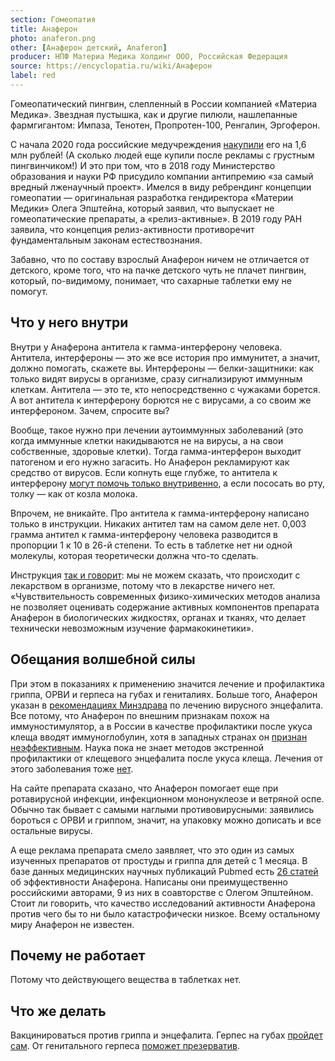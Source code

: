 ```yaml
---
section: Гомеопатия
title: Анаферон
photo: anaferon.png
other: [Анаферон детский, Anaferon]
producer: НПФ Материа Медика Холдинг ООО, Российская Федерация
source: https://encyclopatia.ru/wiki/Анаферон
label: red
---
```


Гомеопатический пингвин, слепленный в России компанией «Материа Медика». Звездная пустышка, как и другие пилюли, нашлепанные фармгигантом: Импаза, Тенотен, Пропротен-100, Ренгалин, Эргоферон.

С начала 2020 года российские медучреждения [накупили](https://novayagazeta.ru/articles/2020/09/05/86963-zolotaya-pustyshka) его на 1,6 млн рублей! (А сколько людей еще купили после рекламы с грустным пингвинчиком!) И это при том, что в 2018 году Министерство образования и науки РФ присудило компании антипремию «за самый вредный лженаучный проект». Имелся в виду ребрендинг концепции гомеопатии ― оригинальная разработка гендиректора «Материи Медики» Олега Эпштейна, который заявил, что выпускает не гомеопатические препараты, а «релиз-активные». В 2019 году РАН заявила, что концепция релиз-активности противоречит фундаментальным законам естествознания.

Забавно, что по составу взрослый Анаферон ничем не отличается от детского, кроме того, что на пачке детского чуть не плачет пингвин, который, по-видимому, понимает, что сахарные таблетки ему не помогут.

## Что у него внутри

Внутри у Анаферона антитела к гамма-интерферону человека. Антитела, интерфероны ― это же все история про иммунитет, а значит, должно помогать, скажете вы. Интерфероны ― белки-защитники: как только видят вирусы в организме, сразу сигнализируют иммунным клеткам. Антитела ― это те, кто непосредственно с чужаками борется. А вот антитела к интерферону борются не с вирусами, а со своим же интерфероном. Зачем, спросите вы?

Вообще, такое нужно при лечении аутоиммунных заболеваний (это когда иммунные клетки накидываются не на вирусы, а на свои собственные, здоровые клетки). Тогда гамма-интерферон выходит патогеном и его нужно загасить. Но Анаферон рекламируют как средство от вирусов. Если копнуть еще глубже, то антитела к интерферону [могут помочь только внутривенно](https://www.hcplive.com/view/emapalumab-approved-for-rare-primary-hemophagocytic-lymphohistiocytosis), а если пососать во рту, толку ― как от козла молока.

Впрочем, не вникайте. Про антитела к гамма-интерферону написано только в инструкции. Никаких антител там на самом деле нет. 0,003 грамма антител к гамма-интерферону человека разводится в пропорции 1 к 10 в 26-й степени. То есть в таблетке нет ни одной молекулы, которая теоретически должна что-то сделать.

Инструкция [так и говорит](https://www.vidal.ru/drugs/anaferon__21759): мы не можем сказать, что происходит с лекарством в организме, потому что в лекарстве ничего нет. «Чувствительность современных физико-химических методов анализа не позволяет оценивать содержание активных компонентов препарата Анаферон в биологических жидкостях, органах и тканях, что делает технически невозможным изучение фармакокинетики».

## Обещания волшебной силы

При этом в показаниях к применению значится лечение и профилактика гриппа, ОРВИ и герпеса на губах и гениталиях. Больше того, Анаферон указан в [рекомендациях Минздрава](https://static-0.minzdrav.gov.ru/system/attachments/attaches/000/025/415/original/%D0%9F%D1%80%D0%B8%D0%BA%D0%B0%D0%B7_%D0%9C%D0%B8%D0%BD%D0%B8%D1%81%D1%82%D0%B5%D1%80%D1%81%D1%82%D0%B2%D0%B0_%D0%B7%D0%B4%D1%80%D0%B0%D0%B2%D0%BE%D0%BE%D1%85%D1%80%D0%B0%D0%BD%D0%B5%D0%BD%D0%B8%D1%8F_%D0%A0%D0%BE%D1%81%D1%81%D0%B8%D0%B9%D1%81%D0%BA%D0%BE%D0%B9_%D0%A4%D0%B5%D0%B4%D0%B5%D1%80%D0%B0%D1%86%D0%B8%D0%B8_%D0%BE%D1%82_9_%D0%BD%D0%BE%D1%8F%D0%B1%D1%80%D1%8F_2012_%D0%B3._%E2%84%96_803%D0%BD.pdf?1429187275) по лечению вирусного энцефалита. Все потому, что Анаферон по внешним признакам похож на иммуностимулятор, а в России в качестве профилактики после укуса клеща вводят иммуноглобулин, хотя в западных странах он [признан неэффективным](http://www.who.int/immunization/sage/6_TBE_backgr_18_Mar_net_apr_2011.pdf). Наука пока не знает методов экстренной профилактики от клещевого энцефалита после укуса клеща. Лечения от этого заболевания тоже [нет](https://www.cdc.gov/vhf/tbe/treatment/index.html).

На сайте препарата сказано, что Анаферон помогает еще при ротавирусной инфекции, инфекционном мононуклеозе и ветряной оспе. Обычно так бывает с самыми наглыми противовирусными: заявились бороться с ОРВИ и гриппом, значит, на упаковку можно дописать и все остальные вирусы.

А еще реклама препарата смело заявляет, что это один из самых изученных препаратов от простуды и гриппа для детей с 1 месяца. В базе данных медицинских научных публикаций Pubmed есть [26 статей](https://pubmed.ncbi.nlm.nih.gov/?term=anaferon) об эффективности Анаферона. Написаны они преимущественно российскими авторами, 9 из них в соавторстве с Олегом Эпштейном. Стоит ли говорить, что качество исследований активности Анаферона против чего бы то ни было катастрофически низкое. Всему остальному миру Анаферон не известен.

## Почему не работает

Потому что действующего вещества в таблетках нет.

## Что же делать

Вакцинироваться против гриппа и энцефалита. Герпес на губах [пройдет сам](https://www.nhs.uk/conditions/cold-sores/). От генитального герпеса [поможет презерватив](https://www.nhs.uk/conditions/genital-herpes/).

